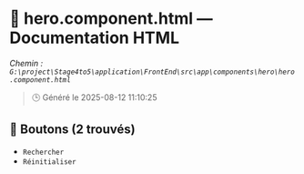 # 📄 hero.component.html — Documentation HTML
*Chemin : `G:\project\Stage4to5\application\FrontEnd\src\app\components\hero\hero.component.html`*

> 🕒 Généré le 2025-08-12 11:10:25

## 🔘 Boutons (2 trouvés)
- `Rechercher`
- `Réinitialiser`
